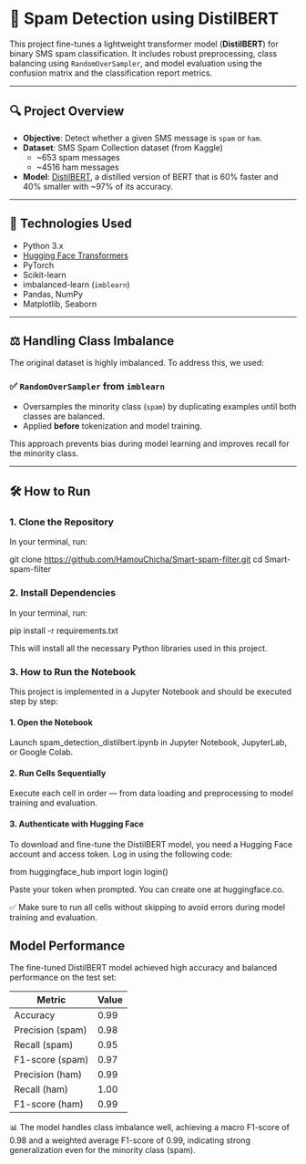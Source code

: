 # 📧 Spam Detection using DistilBERT

This project fine-tunes a lightweight transformer model (**DistilBERT**) for binary SMS spam classification. It includes robust preprocessing, class balancing using `RandomOverSampler`, and model evaluation using the confusion matrix and the classification report metrics.

---

## 🔍 Project Overview

- **Objective**: Detect whether a given SMS message is `spam` or `ham`.
- **Dataset**: SMS Spam Collection dataset (from Kaggle)
  - ~653 spam messages
  - ~4516 ham messages
- **Model**: [DistilBERT](https://huggingface.co/distilbert-base-uncased), a distilled version of BERT that is 60% faster and 40% smaller with ~97% of its accuracy.

---

## 🧠 Technologies Used

- Python 3.x
- [Hugging Face Transformers](https://huggingface.co/transformers/)
- PyTorch
- Scikit-learn
- imbalanced-learn (`imblearn`)
- Pandas, NumPy
- Matplotlib, Seaborn

---

## ⚖️ Handling Class Imbalance

The original dataset is highly imbalanced. To address this, we used:

### ✅ `RandomOverSampler` from `imblearn`
- Oversamples the minority class (`spam`) by duplicating examples until both classes are balanced.
- Applied **before** tokenization and model training.

This approach prevents bias during model learning and improves recall for the minority class.

---

## 🛠️ How to Run

### 1. Clone the Repository

In your terminal, run:

git clone https://github.com/HamouChicha/Smart-spam-filter.git
cd Smart-spam-filter

### 2. Install Dependencies

In your terminal, run:

pip install -r requirements.txt

This will install all the necessary Python libraries used in this project.

### 3. How to Run the Notebook

This project is implemented in a Jupyter Notebook and should be executed step by step:

#### 1. Open the Notebook

Launch spam_detection_distilbert.ipynb in Jupyter Notebook, JupyterLab, or Google Colab.

#### 2. Run Cells Sequentially

Execute each cell in order — from data loading and preprocessing to model training and evaluation.

#### 3. Authenticate with Hugging Face

To download and fine-tune the DistilBERT model, you need a Hugging Face account and access token.
Log in using the following code:

from huggingface_hub import login
login()

Paste your token when prompted. You can create one at huggingface.co.

✅ Make sure to run all cells without skipping to avoid errors during model training and evaluation.


## Model Performance

The fine-tuned DistilBERT model achieved high accuracy and balanced performance on the test set:

| Metric           | Value |
| ---------------- | ----- |
| Accuracy         | 0.99  |
| Precision (spam) | 0.98  |
| Recall (spam)    | 0.95  |
| F1-score (spam)  | 0.97  |
| Precision (ham)  | 0.99  |
| Recall (ham)     | 1.00  |
| F1-score (ham)   | 0.99  |


📊 The model handles class imbalance well, achieving a macro F1-score of 0.98 and a weighted average F1-score of 0.99, indicating strong generalization even for the minority class (spam).

